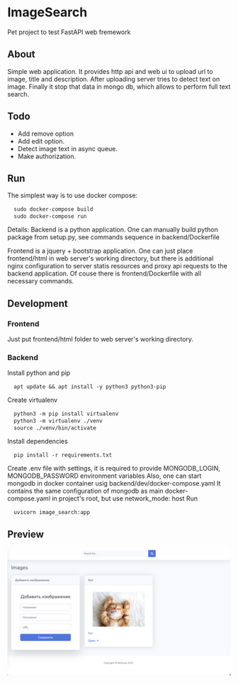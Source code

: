 # ImageSearch

Pet project to test FastAPI web fremework

## About

Simple web application. It provides http api and web ui to upload url to image, title and description. After uploading server tries to detect text on image. Finally it stop that data in mongo db, which allows to perform full text search.

## Todo
- Add remove option
- Add edit option.
- Detect image text in async queue.
- Make authorization.

## Run
The simplest way is to use docker compose:
```
  sudo docker-compose build
  sudo docker-compose run
```
Details:
Backend is a python application.
One can manually build python package from setup.py, see commands sequence in backend/Dockerfile

Frontend is a jquery + bootstrap application.
One can just place frontend/html in web server's working directory,
but there is additional nginx configuration to server statis resources and
proxy api requests to the backend application. Of couse there is frontend/Dockerfile
with all necessary commands.

## Development

### Frontend
Just put frontend/html folder to web server's working directory.

### Backend
Install python and pip
```
  apt update && apt install -y python3 python3-pip
```
Create virtualenv
```
  python3 -m pip install virtualenv
  python3 -m virtualenv ./venv
  source ./venv/bin/activate  
```
Install dependencies
```
  pip install -r requirements.txt
```
Create .env file with settings, it is required to provide MONGODB_LOGIN, MONGODB_PASSWORD environment variables
Also, one can start mongodb in docker container usig backend/dev/docker-compose.yaml
It contains the same configuration of mongodb as main docker-compose.yaml in project's root, but use network_mode: host
Run
```
  uvicorn image_search:app
```

## Preview
![main](docs/main.png)
